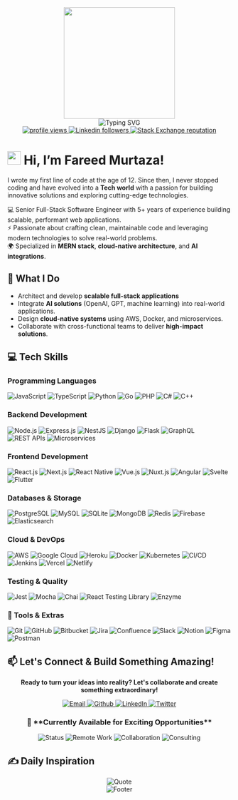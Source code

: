 <div id="header" align="center">
  <div>
    <img src="https://github.com/TheDudeThatCode/TheDudeThatCode/blob/master/Assets/Developer.gif" width="250"/>
  </div>
  <div>
    <img src="https://readme-typing-svg.herokuapp.com?font=Fira+Code&pause=2000&color=20015f&center=true&vCenter=true&width=435&lines=Full+Stack+Software+Engineer;5+Years+of+Experience;Building+Scalable+Web+Applications" alt="Typing SVG" />
  </div>
  <div align="center">
    <a href="https://github.com/Fareed-Murtaza">
      <img src="https://komarev.com/ghpvc/?username=FareedMurtaza&color=0dcbf2&style=for-the-badge" alt="profile views" />
    </a>
    <a href="https://www.linkedin.com/in/fareed-murtaza-4a0173136">
      <img alt="Linkedin followers" src="https://img.shields.io/badge/followers-10K-blue?color=0dcbf2&logo=linkedin&style=for-the-badge">
    </a>
    <a href="https://stackoverflow.com/users/14747241">
      <img alt="Stack Exchange reputation" src="https://img.shields.io/stackexchange/stackoverflow/r/14747241?color=0dcbf2&label=reputation&logo=stackoverflow&style=for-the-badge">
    </a>
  </div>
</div>

# <img src="https://github.com/TheDudeThatCode/TheDudeThatCode/blob/master/Assets/Hi.gif" width="30" /> Hi, I’m Fareed Murtaza!

I wrote my first line of code at the age of 12. Since then, I never stopped coding and have evolved into a **Tech world** with a passion for building innovative solutions and exploring cutting-edge technologies.

💻 Senior Full-Stack Software Engineer with 5+ years of experience building scalable, performant web applications.  
⚡ Passionate about crafting clean, maintainable code and leveraging modern technologies to solve real-world problems.  
🌍 Specialized in **MERN stack**, **cloud-native architecture**, and **AI integrations**.  

## 🚀 What I Do
- Architect and develop **scalable full-stack applications**
- Integrate **AI solutions** (OpenAI, GPT, machine learning) into real-world applications.  
- Design **cloud-native systems** using AWS, Docker, and microservices.  
- Collaborate with cross-functional teams to deliver **high-impact solutions**.  



<!-- ### 🎯 **What I Bring to the Table:**
- 🚀 **Senior Software Engineer** | 5+ Years Experience | Full-Stack Development 🛠️
- 🤖 **AI Integration Specialist** | OpenAI, GPT, Machine Learning Solutions 🧠
- ☁️ **Cloud Architect** | AWS, Docker, Microservices, Scalable Infrastructure 🌐
- 🔧 **Problem Solver** | Self-taught | Clean Code Advocate | Coffee Lover ☕
- 📈 **Innovation Driver** | Transforming Ideas into Scalable Solutions 🚀
- 🔗 **Tech Bridge Builder** | Connecting Frontend & Backend Seamlessly ✨
- 🏆 **Future-Focused** | Building Tomorrow's Web Today with Modern Tech 🌟
- 🧠 **Continuous Learner** | Always Exploring Latest Trends & Best Practices 🌎
- 🤝 **Collaboration Ready** | Open to Exciting Projects & Team Building 💫 -->


## 💻 **Tech Skills**

### Programming Languages
![JavaScript](https://img.shields.io/badge/JavaScript-F7DF1E?style=for-the-badge&logo=javascript&logoColor=000) 
![TypeScript](https://img.shields.io/badge/TypeScript-3178C6?style=for-the-badge&logo=typescript&logoColor=fff) 
![Python](https://img.shields.io/badge/Python-3776AB?style=for-the-badge&logo=python&logoColor=FFD43B) 
![Go](https://img.shields.io/badge/Go-00ADD8?style=for-the-badge&logo=go&logoColor=fff) 
![PHP](https://img.shields.io/badge/PHP-777BB4?style=for-the-badge&logo=php&logoColor=fff)
![C#](https://img.shields.io/badge/C%23-239120?style=for-the-badge&logo=c-sharp&logoColor=fff)
![C++](https://img.shields.io/badge/C++-00599C?style=for-the-badge&logo=cplusplus&logoColor=fff)

### Backend Development
![Node.js](https://img.shields.io/badge/Node.js-339933?style=for-the-badge&logo=node.js&logoColor=fff) 
![Express.js](https://img.shields.io/badge/Express.js-000000?style=for-the-badge&logo=express&logoColor=fff) 
![NestJS](https://img.shields.io/badge/NestJS-E0234E?style=for-the-badge&logo=nestjs&logoColor=fff)
![Django](https://img.shields.io/badge/Django-092E20?style=for-the-badge&logo=django&logoColor=fff)
![Flask](https://img.shields.io/badge/Flask-000000?style=for-the-badge&logo=flask&logoColor=fff)
![GraphQL](https://img.shields.io/badge/GraphQL-E10098?style=for-the-badge&logo=graphql&logoColor=fff)
![REST APIs](https://img.shields.io/badge/REST%20APIs-005571?style=for-the-badge&logo=json&logoColor=fff)
![Microservices](https://img.shields.io/badge/Microservices-2496ED?style=for-the-badge&logo=docker&logoColor=fff)

### Frontend Development
![React.js](https://img.shields.io/badge/React-20232A?style=for-the-badge&logo=react&logoColor=61DAFB) 
![Next.js](https://img.shields.io/badge/Next.js-000000?style=for-the-badge&logo=nextdotjs&logoColor=fff) 
![React Native](https://img.shields.io/badge/React%20Native-20232A?style=for-the-badge&logo=react&logoColor=61DAFB) 
![Vue.js](https://img.shields.io/badge/Vue.js-42B883?style=for-the-badge&logo=vue.js&logoColor=fff) 
![Nuxt.js](https://img.shields.io/badge/Nuxt-00C58E?style=for-the-badge&logo=nuxtdotjs&logoColor=fff)
![Angular](https://img.shields.io/badge/Angular-DD0031?style=for-the-badge&logo=angular&logoColor=fff)
![Svelte](https://img.shields.io/badge/Svelte-FF3E00?style=for-the-badge&logo=svelte&logoColor=fff)
![Flutter](https://img.shields.io/badge/Flutter-02569B?style=for-the-badge&logo=flutter&logoColor=fff)

### Databases & Storage
![PostgreSQL](https://img.shields.io/badge/PostgreSQL-316192?style=for-the-badge&logo=postgresql&logoColor=fff) 
![MySQL](https://img.shields.io/badge/MySQL-005C84?style=for-the-badge&logo=mysql&logoColor=fff) 
![SQLite](https://img.shields.io/badge/SQLite-003B57?style=for-the-badge&logo=sqlite&logoColor=fff)
![MongoDB](https://img.shields.io/badge/MongoDB-4EA94B?style=for-the-badge&logo=mongodb&logoColor=fff) 
![Redis](https://img.shields.io/badge/Redis-DC382D?style=for-the-badge&logo=redis&logoColor=fff)
![Firebase](https://img.shields.io/badge/Firebase-FFCA28?style=for-the-badge&logo=firebase&logoColor=000)
![Elasticsearch](https://img.shields.io/badge/Elasticsearch-005571?style=for-the-badge&logo=elasticsearch&logoColor=fff)

### Cloud & DevOps
![AWS](https://img.shields.io/badge/AWS-FF9900?style=for-the-badge&logo=amazon-aws&logoColor=fff) 
![Google Cloud](https://img.shields.io/badge/Google%20Cloud-4285F4?style=for-the-badge&logo=googlecloud&logoColor=fff) 
![Heroku](https://img.shields.io/badge/Heroku-430098?style=for-the-badge&logo=heroku&logoColor=fff)
![Docker](https://img.shields.io/badge/Docker-2496ED?style=for-the-badge&logo=docker&logoColor=fff) 
![Kubernetes](https://img.shields.io/badge/Kubernetes-326CE5?style=for-the-badge&logo=kubernetes&logoColor=fff)
![CI/CD](https://img.shields.io/badge/GitHub%20Actions-2088FF?style=for-the-badge&logo=githubactions&logoColor=fff)
![Jenkins](https://img.shields.io/badge/Jenkins-D24939?style=for-the-badge&logo=jenkins&logoColor=fff)
![Vercel](https://img.shields.io/badge/Vercel-000000?style=for-the-badge&logo=vercel&logoColor=fff) 
![Netlify](https://img.shields.io/badge/Netlify-00C7B7?style=for-the-badge&logo=netlify&logoColor=fff)

### Testing & Quality
![Jest](https://img.shields.io/badge/Jest-C21325?style=for-the-badge&logo=jest&logoColor=fff) 
![Mocha](https://img.shields.io/badge/Mocha-8D6748?style=for-the-badge&logo=mocha&logoColor=fff) 
![Chai](https://img.shields.io/badge/Chai-A30701?style=for-the-badge&logo=chai&logoColor=fff) 
![React Testing Library](https://img.shields.io/badge/RTL-E33332?style=for-the-badge&logo=testing-library&logoColor=fff) 
![Enzyme](https://img.shields.io/badge/Enzyme-3A3A3A?style=for-the-badge&logo=airbnb&logoColor=fff) 

### 🔧 Tools & Extras
![Git](https://img.shields.io/badge/Git-F05032?style=for-the-badge&logo=git&logoColor=fff)
![GitHub](https://img.shields.io/badge/GitHub-181717?style=for-the-badge&logo=github&logoColor=fff)
![Bitbucket](https://img.shields.io/badge/Bitbucket-0052CC?style=for-the-badge&logo=bitbucket&logoColor=fff)
![Jira](https://img.shields.io/badge/Jira-0052CC?style=for-the-badge&logo=jira&logoColor=fff)
![Confluence](https://img.shields.io/badge/Confluence-172B4D?style=for-the-badge&logo=confluence&logoColor=fff)
![Slack](https://img.shields.io/badge/Slack-4A154B?style=for-the-badge&logo=slack&logoColor=fff)
![Notion](https://img.shields.io/badge/Notion-000000?style=for-the-badge&logo=notion&logoColor=fff)
![Figma](https://img.shields.io/badge/Figma-F24E1E?style=for-the-badge&logo=figma&logoColor=fff)
![Postman](https://img.shields.io/badge/Postman-FF6C37?style=for-the-badge&logo=postman&logoColor=fff)



## 📫 **Let's Connect & Build Something Amazing!**
<div align="center">
  <p><strong>Ready to turn your ideas into reality? Let's collaborate and create something extraordinary!</strong></p>
  
  <a href="mailto:fareedmurtaza91@gmail.com" target="_blank">
    <img alt="Email" src="https://img.shields.io/badge/email-%23D14836.svg?&style=for-the-badge&logo=gmail&logoColor=white" />
  </a>
  <a href="https://github.com/FareedMurtaza" target="_blank">
    <img alt="Github" src="https://img.shields.io/badge/GitHub-%2312100E.svg?&style=for-the-badge&logo=Github&logoColor=white" />
  </a>
  <a href="https://www.linkedin.com/in/fareed-murtaza-4a0173136/" target="_blank">
    <img alt="LinkedIn" src="https://img.shields.io/badge/linkedin-%230077B5.svg?&style=for-the-badge&logo=linkedin&logoColor=white" />
  </a>
  <a href="https://twitter.com/FareedMurtaza4" target="_blank">
    <img alt="Twitter" src="https://img.shields.io/badge/twitter-%231DA1F2.svg?&style=for-the-badge&logo=twitter&logoColor=white" />
  </a>
</div>

<div align="center">
  <h3>💼 **Currently Available for Exciting Opportunities**</h3>
  <p>
    <img src="https://img.shields.io/badge/Status-Available%20for%20Projects-brightgreen?style=for-the-badge" alt="Status" />
    <img src="https://img.shields.io/badge/Remote%20Work-Open%20to%20Remote-blue?style=for-the-badge" alt="Remote Work" />
    <img src="https://img.shields.io/badge/Collaboration-Open%20to%20Ideas-purple?style=for-the-badge" alt="Collaboration" />
    <img src="https://img.shields.io/badge/Consulting-Available%20for%20Consulting-orange?style=for-the-badge" alt="Consulting" />
  </p>
</div>



## ✍️ **Daily Inspiration**
<div align="center">
  <img src="https://quotes-github-readme.vercel.app/api?type=horizontal&theme=light" alt="Quote"/>
</div>



<div align="center">
  <img src="https://capsule-render.vercel.app/api?type=waving&color=gradient&width=1000&height=100&section=footer" alt="Footer" />
</div>
